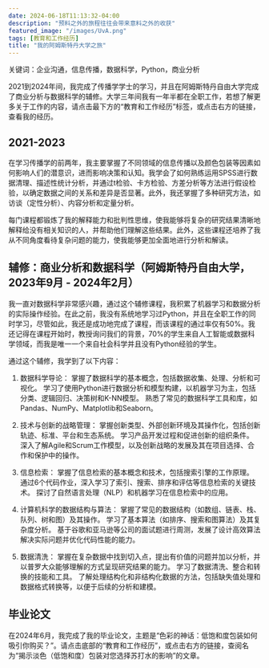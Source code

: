 ```yaml
---
date: 2024-06-18T11:13:32-04:00
description: "预料之外的旅程往往会带来意料之外的收获"
featured_image: "/images/UvA.png"
tags: [教育和工作经历]
title: "我的阿姆斯特丹大学之旅"
---
```

关键词：企业沟通，信息传播，数据科学，Python，商业分析

2021到2024年间，我完成了传播学学士的学习，并且在阿姆斯特丹自由大学完成了商业分析与数据科学的辅修。大学三年间我有一年半都在全职工作，若想了解更多关于工作的内容，请点击最下方的“教育和工作经历”标签，或点击右方的链接，查看我的经历。
<!--more--> 
## 2021-2023
在学习传播学的前两年，我主要掌握了不同领域的信息传播以及颜色包装等因素如何影响人们的潜意识，进而影响决策和认知。我学会了如何熟练运用SPSS进行数据清理、描述性统计分析，并通过t检验、卡方检验、方差分析等方法进行假设检验，以确定数据之间的关系和差异是否显著。此外，我还掌握了多种研究方法，如访谈（定性分析）、内容分析和定量分析。

每门课程都锻炼了我的解释能力和批判性思维，使我能够将复杂的研究结果清晰地解释给没有相关知识的人，并帮助他们理解这些结果。此外，这些课程还培养了我从不同角度看待复杂问题的能力，使我能够更加全面地进行分析和解读。

## 辅修：商业分析和数据科学（阿姆斯特丹自由大学，2023年9月 - 2024年2月）
我一直对数据科学非常感兴趣，通过这个辅修课程，我积累了机器学习和数据分析的实际操作经验。在此之前，我没有系统地学习过Python，并且在全职工作的同时学习，尽管如此，我还是成功地完成了课程，而该课程的通过率仅有50%。我还记得在课程开始时，教授询问我们的背景，70%的学生来自人工智能或数据科学领域，而我是唯一一个来自社会科学并且没有Python经验的学生。

通过这个辅修，我学到了以下内容：

1. 数据科学导论：
掌握了数据科学的基本概念，包括数据收集、处理、分析和可视化。
学习了使用Python进行数据分析和模型构建，以机器学习为主，包括分类、逻辑回归、决策树和K-NN模型。
熟悉了常见的数据科学工具和库，如Pandas、NumPy、Matplotlib和Seaborn。

3. 技术与创新的战略管理：
掌握创新类型、外部创新环境及其操作化，包括创新轨迹、标准、平台和生态系统。
学习产品开发过程和促进创新的组织条件。
深入了解Agile和Scrum工作模型，以及创新战略的发展及其在项目选择、合作和保护中的操作。

5. 信息检索：
掌握了信息检索的基本概念和技术，包括搜索引擎的工作原理。
通过6个代码作业，深入学习了索引、搜索、排序和评估等信息检索的关键技术。
探讨了自然语言处理（NLP）和机器学习在信息检索中的应用。

6. 计算机科学的数据结构与算法：
掌握了常见的数据结构（如数组、链表、栈、队列、树和图）及其操作。
学习了基本算法（如排序、搜索和图算法）及其复杂度分析。
基于谷歌和亚马逊等公司的面试题进行周测，发展了设计高效算法解决实际问题并优化代码性能的能力。

8. 数据清洗：
掌握在复杂数据中找到切入点，提出有价值的问题并加以分析，并以普罗大众能够理解的方式呈现研究结果的能力。
学习了数据清洗、整合和转换的技能和工具。
了解处理结构化和非结构化数据的方法，包括缺失值处理和数据格式转换等，以便于后续的分析和建模。

## 毕业论文
在2024年6月，我完成了我的毕业论文，主题是“色彩的神话：低饱和度包装如何吸引你购买？”。请点击底部的“教育和工作经历”，或点击右方的链接，查阅名为“揭示淡色（低饱和度）包装对您选择苏打水的影响”的文章。






